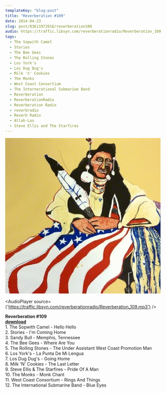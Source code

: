 ```yaml
---
templateKey: "blog-post"
title: "Reverberation #109"
date: 2014-04-23
slug: post/83611972016/reverberation109
audio: https://traffic.libsyn.com/reverberationradio/Reverberation_109.mp3
tags:
  - The Sopwith Camel
  - Stories
  - The Bee Gees
  - The Rolling Stones
  - Los York's
  - Los Dug Dug's
  - Milk 'n' Cookies
  - The Monks
  - West Coast Consortium
  - The Internerational Submarine Band
  - Reverberation
  - ReverberationRadio
  - Reverberation Radio
  - reverbradio
  - Reverb Radio
  - Allah-Las
  - Steve Ellis and The Starfires
---
```


![Reverberation #109](../images/dd70ba6b40002e4135e1a6ab2f70e021ce828d697a0bc53929967e922f754947.jpg)

<AudioPlayer source={'https://traffic.libsyn.com/reverberationradio/Reverberation_109.mp3'} />

<p><strong>Reverberation #109<br /></strong><strong><a href="https://traffic.libsyn.com/reverberationradio/Reverberation_109.mp3" title="download" target="_blank">download<br /></a></strong>1. The Sopwith Camel - Hello Hello<br />2. Stories - I'm Coming Home<br /> 3. Sandy Bull - Memphis, Tennessee&nbsp;<br /> 4. The Bee Gees - Where Are You<br /> 5. The Rolling Stones - The Under Assistant West Coast Promotion Man<br />6. Los York's - La Punta De Mi Lengua<br />7. Los Dug Dug's - Going Home<br />8. Milk 'N' Cookies - The Last Letter<br />9.&nbsp;Steve Ellis &amp; The Starfires - Pride Of A Man<br />10. The Monks - Monk Chant<br />11. West Coast Consortium - Rings And Things<br />12. The International Submarine Band - Blue Eyes</p>
